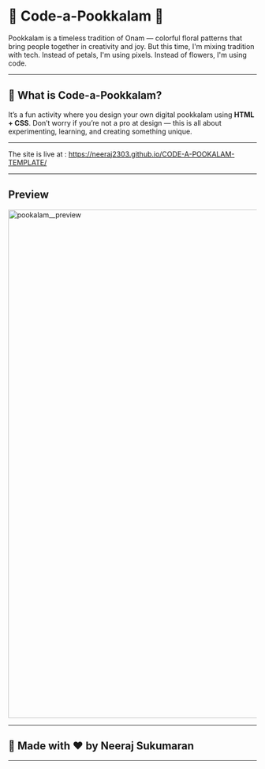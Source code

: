 # 🌸 Code-a-Pookkalam 🌸

Pookkalam is a timeless tradition of Onam — colorful floral patterns that bring people together in creativity and joy.
But this time, I'm mixing tradition with tech. Instead of petals, I'm using pixels. Instead of flowers, I'm using code. 

---

## 🎯 What is Code-a-Pookkalam?

It’s a fun activity where you design your own digital pookkalam using **HTML + CSS**.
Don’t worry if you’re not a pro at design — this is all about experimenting, learning, and creating something unique.

---

The site is live at : https://neeraj2303.github.io/CODE-A-POOKALAM-TEMPLATE/

---

## Preview
<img width="1919" height="1029" alt="pookalam__preview" src="https://github.com/user-attachments/assets/c4bc97b7-9910-49ce-8dd3-a29e06c66d7f" />

---

## 🪷 Made with ❤️ by Neeraj Sukumaran

---
